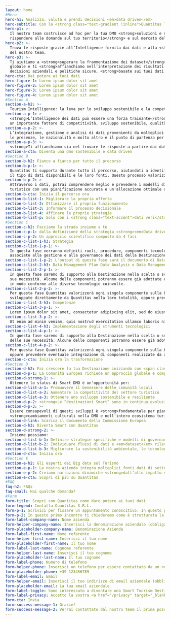 ```yaml
---
layout: home
#Hero
hero-h1: Analizza, valuta e prendi decisioni <em>data driven</em>
hero-subtitle: Con la <strong class="text-gradient !inline">Quantitas Tourism Intelligence</strong> puoi gestire la tua DMO partendo dai tuoi dati più importanti.
hero-p1: >-
  Il nostro team costruisce ad hoc per la tua DMO <strong>soluzioni e narrazioni integrate di dati per
  rispondere alle domande sul tuo territorio</strong> e sul mercato del turismo.
hero-p2: >-
  Trova le risposte grazie all’Intelligence fornita dai dati e alla <strong><em>data knowledge</em></strong>
  del nostro team.
hero-p3: >-
  Ti aiutiamo a <strong>superare la frammentazione dei dataset</strong> sul turismo per avere una visione
  globale e ti <strong>affianchiamo nell’interpretazione dei risultati e delle tendenze</strong>. Prendi
  decisioni aziendali e politiche sicure, <strong>basate sui tuoi dati sul turismo e sul territorio</strong>.
hero-cta: Dai potere ai tuoi dati
hero-figure-1: Lorem ipsum dolor sit amet
hero-figure-2: Lorem ipsum dolor sit amet
hero-figure-3: Lorem ipsum dolor sit amet
hero-figure-4: Lorem ipsum dolor sit amet
#Section A
section-a-h2: >-
  Tourism Intelligence: la leva per lo sviluppo sostenibile e la competitività della Destinazione
section-a-p-1: >-
  <strong>L’Intelligence dei dati può essere una forza trainante</strong> per l'innovazione delle destinazioni turistiche e 
  un importante fattore di competitività, sviluppo sostenibile, qualità della vita e resilienza.
section-a-p-2: >-
  L’integrazione, gestione e analisi di dati provenienti da molteplici fonti come: il territorio, i flussi turistici, 
  le presenze, le nazionalità e molto altro è il punto di partenza per comprendere a fondo cosa succede nel proprio territorio.
section-a-p-3: >-
  <strong>Ti affianchiamo sia nel trovare le risposte a partire dai dati, sia nella costruzione di una strategia basata su questi dati.</strong>
section-a-cta: Diventa una dmo sostenibile e data driven
#Section B
section-b-h2: Fianco a fianco per tutto il precorso
section-b-p-1: >-
  Quantitas ti supporta durante tutto il percorso, aiutandoti a identificare lo scopo della raccolta e analisi dei dati, i destinatari e i produttori, 
  il tipo di dati disponibili e le loro fonti. Questo processo valorizza i dati dell'ecosistema turistico, sia pubblico che privato.
section-b-p-2: >-
  Attraverso i dati, potrai comprendere meglio e prevedere i modelli di turismo, migliorando l'efficienza e la competitività del tuo ecosistema 
  turistico con una pianificazione accurata e un'allocazione ottimale delle risorse.
section-b-cta: Inizia il percorso ora
section-b-list-1: Migliorare la propria offerta
section-b-list-2: Ottimizzare il proprio funzionamento
section-b-list-3: Informare il processo decisionale
section-b-list-4: Affinare le proprie strategie
section-b-list-p: Solo con i <strong class="text-accent">dati veri</strong> puoi prendere le <strong class="text-accent">decisioni giuste</strong>
#Section C
section-c-h2: Facciamo la strada insieme a te
section-c-p-1: dalla definizione della strategia <strong><em>Data driven</strong></em> alla costruzione del <strong><em>Data Management Plan</strong></em>.
section-c-p-2: Un approccio scientifico composto da 4 fasi
section-c-list-1-h3: Strategia
section-c-list-1-p-1: >-
  In questa fase verranno definiti ruoli, procedure, componenti tecnologiche necessarie, architetture, data policy e l'insieme di tutte le attività 
  associate alla gestione e alla governance dei dati della Destinazione.
section-c-list-1-p-2: L'output di questa fase sarà il documento di Data Management Plan (DMP) della destinazione.
section-c-list-2-h3: Data Management Plan Data Analysis e Data Management
section-c-list-2-p-1: >-
  In questa fase saremo di supporto alla Destinazione nella scelta o sviluppo degli strumenti informatici e suoi componenti studiati su misura sulla base delle
  sue necessità. Alcune delle componenti potranno essere già adottate e in uso dalla Destinazione, e in questo caso si provvederà a una loro implementazione 
  in modo conforme alle diverse tecnologie coinvolte.
section-c-list-2-p-2: >-
  Per questa fase Quantitas valorizzerà ogni singola componente sulla base di quanto definito nella fase progettuale. Le singole componenti possono essere
  sviluppate direttamente da Quantitas nella loro totalità, oppure prevedere eventuale integrazione di componenti realizzate da altri fornitori.
section-c-list-3-h3: Competenze
section-c-list-3-p-1: >- 
  Lorem ipsum dolor sit amet, consectetur adipiscing elit, sed do eiusmod tempor incididunt ut labore et dolore magna aliqua.
section-c-list-3-p-2: >-
  Ut enim ad minim veniam, quis nostrud exercitation ullamco laboris nisi ut aliquip ex ea commodo consequat. Duis aute irure dolor in reprehenderit in voluptate velit esse cillum dolore eu fugiat nulla pariatur.
section-c-list-4-h3: Implementazione degli strumenti tecnologici
section-c-list-4-p-1: >-
  In questa fase saremo di supporto alla Destinazione nella scelta o sviluppo degli strumenti informatici e suoi componenti studiati su misura sulla base
  delle sue necessità. Alcune delle componenti potranno essere già adottate e in uso dalla Destinazione, e in questo caso si provvederà a una loro implementazione in modo conforme alle diverse tecnologie coinvolte.
section-c-list-4-p-2: >-
  Per questa fase Quantitas valorizzerà ogni singola componente sulla base di quanto definito nella fase progettuale. Le singole componenti possono essere sviluppate direttamente dal nostro team nella loro totalità,
  oppure prevedere eventuale integrazione di componenti realizzate da altri fornitori.
section-c-cta: Inizia ora la trasformazione
#Section D
section-d-h2: Fai crescere la tua Destinazione iniziando con <span class="text-accent"><span class="font-bold">Quantitas</span> il percorso per diventare una <span class="font-bold">SMART DMO</span></span>
section-d-p-1: La Comunità Europea richiede un approccio globale e competenze specifiche per ottenere la certificazione e dare accesso ai Fondi Europei
section-d-strong-1: >- 
  Ottenere lo status di Smart DMO è un'opportunità per:
section-d-list-a-1: Promuovere il benessere delle comunità locali
section-d-list-a-2: Aumentare la competitività del settore turistico
section-d-list-a-3: Ottenere uno sviluppo sostenibile e resiliente
section-d-p-2: <strong>Le “destinazioni Smart” sono in continua evoluzione</strong> nella fornitura di servizi ai turisti, a seguito di cambiamenti socio-demografici, culturali, tecnologici, ambientali e politici che interessano tutti gli ambiti della società.
section-d-p-3: >-
  Essere consapevoli di questi sviluppi è <strong>fondamentale per pianificare strategie di gestione e sviluppo del turismo e azioni tempestive</strong>. Soprattutto quando il management innovativo della destinazione richiede non solo investimenti in tecnologie ma anche 
  <strong>cambiamenti culturali nella DMO e nell'intero ecosistema turistico</strong>.
section-d-link: Scarica il documento della Commissione Europea
section-d-h3: Diventa Smart con Quantitas
section-d-strong-2: >-
  Insieme possiamo:
section-d-list-b-1: Definire strategie specifiche e modelli di governance efficaci
section-d-list-b-2: Individuare flussi di dati e <em>dataset</em> rilevanti
section-d-list-b-3: Migliorare la sostenibilità ambientale, le tecnologie e le infrastrutture chiave
section-d-cta: Inizia ora
#Section E  
section-e-h2: Gli esperti dei Big data sul Turismo
section-e-p-1: La nostra azienda integra molteplici fonti dati di settore <strong>elaborati, integrati, analizzati e interpretati</strong>.
section-e-p-2: Creiamo narrazioni dinamiche <strong>dall’alto impatto visivo</strong> che aiutano le DMO nell’analisi del territorio, nel fare management e nel <strong>prendere decisioni strategiche</strong>.
section-e-cta: Scopri di più su Quantitas
#FAQ
faq-h2: FAQs
faq-small: Hai qualche domanda?
#Form
form-title: Scopri con Quantitas come dare potere ai tuoi dati
form-legend: Contatta Quantitas S.R.L.
form-p-1: Scrivici per fissare un appuntamento conoscitivo. In questo primo incontro ti chiederemo come è strutturata la tua destinazione, quali sono le vostre esigenze e a quali domande volete che i dati e il nostro team trovino la risposta.
form-p-2: In questo primo incontro ti chiederemo come è strutturata la tua destinazione, quali sono le vostre esigenze e a quali domande volete che i dati e il nostro team trovino la risposta.
form-label-company-name: Nome azienda
form-helper-company-name: Inserisci la denominazione aziendale (obbligatorio)
form-placeholder-company-name: Denominazione Azienda
form-label-first-name: Nome referente
form-helper-first-name: Inserisci il tuo nome
form-placeholder-first-name: Il tuo nome
form-label-last-name: Cognome referente
form-helper-last-name: Inserisci il tuo cognome
form-placeholder-last-name: Il tuo cognome
form-label-phone: Numero di telefono
form-helper-phone: Inserisci un telefono per essere contattato da un nostro responsabile
form-placeholder-phone: +39 123456789
form-label-email: Email
form-helper-email: Inserisci il tuo indirizzo di email aziendale (obbligatorio)
form-placeholder-email: La tua email aziendale
form-label-toggle: Sono interessato a diventare una Smart Tourism Destination
form-label-privacy: Accetto la vostra <a href="/privacy" target="_blank" class="underline text-primary">privacy policy</a>
form-cta: Invia
form-success-message-1: Grazie!
form-success-message-2: Verrai contattato dal nostro team il prima possibile
---
```

